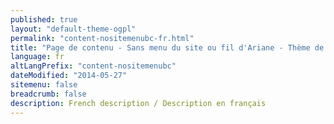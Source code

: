```yaml
---
published: true
layout: "default-theme-ogpl"
permalink: "content-nositemenubc-fr.html"
title: "Page de contenu - Sans menu du site ou fil d'Ariane - Thème de la PGO"
language: fr
altLangPrefix: "content-nositemenubc"
dateModified: "2014-05-27"
sitemenu: false
breadcrumb: false
description: French description / Description en français
---
```


